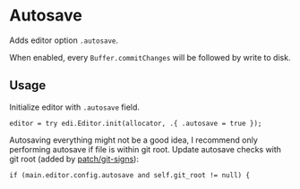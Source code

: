 # Autosave

Adds editor option `.autosave`.

When enabled, every `Buffer.commitChanges` will be followed by write to disk.

## Usage

Initialize editor with `.autosave` field.

```zig
editor = try edi.Editor.init(allocator, .{ .autosave = true });
```

Autosaving everything might not be a good idea, I recommend only performing autosave if file is within git root.
Update autosave checks with git root (added by [patch/git-signs](/patch/git-signs)):

```zig
if (main.editor.config.autosave and self.git_root != null) {
```
